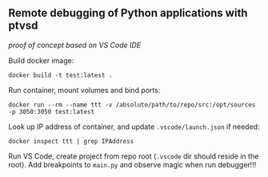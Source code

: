 Remote debugging of Python applications with ptvsd
--------------------------------------------------
*proof of concept based on VS Code IDE*

Build docker image:

```
docker build -t test:latest .
```

Run container, mount volumes and bind ports:

```
docker run --rm --name ttt -v /absolute/path/to/repo/src:/opt/sources -p 3050:3050 test:latest
```

Look up IP address of container, and update `.vscode/launch.json` if needed:

```
docker inspect ttt | grep IPAddress
```

Run VS Code, create project from repo root (`.vscode` dir should reside in the root). Add breakpoints to `main.py`
and observe magic when run debugger!!!
